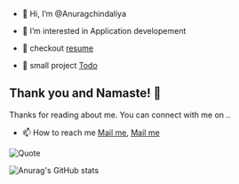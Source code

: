 - 👋 Hi, I’m @Anuragchindaliya
- 👀 I’m interested in Application developement


- 📄 checkout [resume](https://anurag-cv.web.app/)
- 📅 small project [Todo](https://anuragchindaliya.github.io/todo/)
 ## Thank you and Namaste! 🙏
Thanks for reading about me. You can connect with me on ..
- 📫 How to reach me [Mail me](mailto:anuragwebpoint@gmail.com), [Mail me](mailto:ak1148383@gmail.com)
 
 ![Quote](https://github-readme-quotes.herokuapp.com/quote?animation=grow_out_in)

 
![Anurag's GitHub stats](https://github-readme-stats.vercel.app/api?username=anuragchindaliya&show_icons=true&theme=radical)

<!---
Anuragchindaliya/Anuragchindaliya is a ✨ special ✨ repository because its `README.md` (this file) appears on your GitHub profile.
You can click the Preview link to take a look at your changes.
--->
